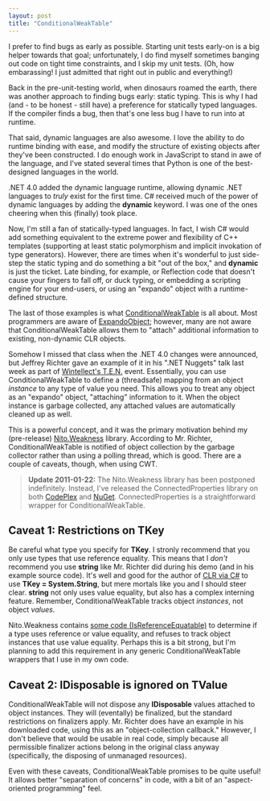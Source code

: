 ```yaml
---
layout: post
title: "ConditionalWeakTable"
---
```

I prefer to find bugs as early as possible. Starting unit tests early-on is a big helper towards that goal; unfortunately, I do find myself sometimes banging out code on tight time constraints, and I skip my unit tests. (Oh, how embarassing! I just admitted that right out in public and everything!)



Back in the pre-unit-testing world, when dinosaurs roamed the earth, there was another approach to finding bugs early: static typing. This is why I had (and - to be honest - still have) a preference for statically typed languages. If the compiler finds a bug, then that's one less bug I have to run into at runtime.



That said, dynamic languages are also awesome. I love the ability to do runtime binding with ease, and modify the structure of existing objects after they've been constructed. I do enough work in JavaScript to stand in awe of the language, and I've stated several times that Python is one of the best-designed languages in the world.



.NET 4.0 added the dynamic language runtime, allowing dynamic .NET languages to _truly_ exist for the first time. C# received much of the power of dynamic languages by adding the **dynamic** keyword. I was one of the ones cheering when this (finally) took place.



Now, I'm still a fan of statically-typed languages. In fact, I wish C# would add something equivalent to the extreme power and flexibility of C++ templates (supporting at least static polymorphism and implicit invokation of type generators). However, there are times when it's wonderful to just side-step the static typing and do something a bit "out of the box," and **dynamic** is just the ticket. Late binding, for example, or Reflection code that doesn't cause your fingers to fall off, or duck typing, or embedding a scripting engine for your end-users, or using an "expando" object with a runtime-defined structure.



The last of those examples is what [ConditionalWeakTable](http://msdn.microsoft.com/en-us/library/dd287757.aspx) is all about. Most programmers are aware of [ExpandoObject](http://msdn.microsoft.com/en-us/library/system.dynamic.expandoobject.aspx); however, many are not aware that ConditionalWeakTable allows them to "attach" additional information to existing, non-dynamic CLR objects.



Somehow I missed that class when the .NET 4.0 changes were announced, but Jeffrey Richter gave an example of it in his ".NET Nuggets" talk last week as part of [Wintellect's T.E.N.](http://www.wintellect.com/ten) event. Essentially, you can use ConditionalWeakTable to define a (threadsafe) mapping from an object _instance_ to any type of value you need. This allows you to treat any object as an "expando" object, "attaching" information to it. When the object instance is garbage collected, any attached values are automatically cleaned up as well.



This is a powerful concept, and it was the primary motivation behind my (pre-release) [Nito.Weakness](http://nitoweakness.codeplex.com/) library. According to Mr. Richter, ConditionalWeakTable is notified of object collection by the garbage collector rather than using a polling thread, which is good. There are a couple of caveats, though, when using CWT.



> **Update 2011-01-22:** The Nito.Weakness library has been postponed indefinitely. Instead, I've released the ConnectedProperties library on both [CodePlex](http://connectedproperties.codeplex.com/) and [NuGet](http://nuget.org/Packages/Packages/Details/Connected-Properties-(by-Nito-Programs)-1-0-0). ConnectedProperties is a straightforward wrapper for ConditionalWeakTable.


## Caveat 1: Restrictions on TKey

Be careful what type you specify for **TKey**. I stronly recommend that you only use types that use reference equality. This means that I _don't_ recommend you use **string** like Mr. Richter did during his demo (and in his example source code). It's well and good for the author of [CLR via C#](http://www.amazon.com/gp/product/0735621632?ie=UTF8&tag=stepheclearys-20&linkCode=as2&camp=1789&creative=390957&creativeASIN=0735621632) to use **TKey = System.String**, but mere mortals like you and I should steer clear. **string** not only uses value equality, but also has a complex interning feature. Remember, ConditionalWeakTable tracks object _instances_, not object _values_.



Nito.Weakness contains [some code (IsReferenceEquatable)](http://nitoweakness.codeplex.com/SourceControl/changeset/view/b85303561fd1#Source%2f_internal%2fExtensions.cs) to determine if a type uses reference or value equality, and refuses to track object instances that use value equality. Perhaps this is a bit strong, but I'm planning to add this requirement in any generic ConditionalWeakTable wrappers that I use in my own code.



## Caveat 2: IDisposable is ignored on TValue

ConditionalWeakTable will not dispose any **IDisposable** values attached to object instances. They will (eventally) be finalized, but the standard restrictions on finalizers apply. Mr. Richter does have an example in his downloaded code, using this as an "object-collection callback." However, I don't believe that would be usable in real code, simply because all permissible finalizer actions belong in the original class anyway (specifically, the disposing of unmanaged resources).



  


Even with these caveats, ConditionalWeakTable promises to be quite useful! It allows better "separation of concerns" in code, with a bit of an "aspect-oriented programming" feel.

